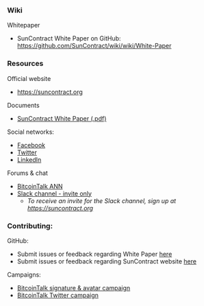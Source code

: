 ### Wiki
Whitepaper
* SunContract White Paper on GitHub: https://github.com/SunContract/wiki/wiki/White-Paper

### Resources
Official website
* https://suncontract.org

Documents
* [SunContract White Paper (.pdf)](https://suncontract.org/res/whitepaper.pdf)

Social networks:
* [Facebook](https://www.facebook.com/suncontractorg/)
* [Twitter](https://twitter.com/sun_contract)
* [LinkedIn](https://www.linkedin.com/company/22304821/)

Forums & chat
* [BitcoinTalk ANN](https://bitcointalk.org/index.php?topic=1934763.0)
* [Slack channel - invite only](https://suncontractteam.slack.com)
  * *To receive an invite for the Slack channel, sign up at https://suncontract.org*

### Contributing:

GitHub:
* Submit issues or feedback regarding White Paper [here](https://github.com/SunContract/wiki/issues)
* Submit issues or feedback regarding SunContract website [here](https://github.com/SunContract/suncontract.github.io/issues)

Campaigns:
* [BitcoinTalk signature & avatar campaign](https://bitcointalk.org/index.php?topic=1936212.0)
* [BitcoinTalk Twitter campaign](https://bitcointalk.org/index.php?topic=1936101.0)
